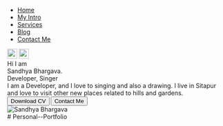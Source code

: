 <!DOCTYPE html>
<html>
<head>
    <meta charset="UTF-8">
    <meta http-equiv="X-UA-compatible" content="IE=edge">
    <meta name="viewport" content="width=device-width, initial-scale=1.0">
    <title>Sandhya Bhargava - Web Developer, Programmer, ML Enthusiast</title>
    <link rel="stylesheet" href="style.css">
</head>
<body>
    <div class="container">
        <div class="sidebar sidebarGo">
            <nav>
                <ul>
                    <li><a href="/">Home</a></li>
                    <li><a href="intro.html">My Intro</a></li>
                    <li><a href="services.html">Services</a></li>
                    <li><a href="blog.html">Blog</a></li>
                    <li><a href="contact.html">Contact Me</a></li>
                </ul>
            </nav>
        </div>
        <div class="main">
            <div class="hamburger">
                <img class="ham" src="img\ham.png" alt="" width="23">
                <img class="cross" src="img\cross.png" alt="" width="23">
            </div>
            <div class="infoContainer">
                <div class="devInfo">
                    <div class="hello">Hi I am</div>
                    <div class="name">Sandhya Bhargava.</div>
                    <div class="about">Developer, Singer</div>
                    <div class="moreabout">I am a Developer, and I love to singing and also a drawing. I live in Sitapur and love to visit other new places related to hills and gardens.</div>
                    <div class="buttons">
                        <a href="/cv.txt" target="_blank">
                        <button class="btn">Download CV</button></a> 
                        <a href="/contact.html">
                        <button class="btn">Contact Me</button></a>
                    </div>
                </div>
                <div class="devPic">
                 <img src="img\dev.png" alt="Sandhya Bhargava"></div>
            </div>
        </div>
    </div>
    <script src="script.js"></script>
</body>
</html># Personal--Portfolio
